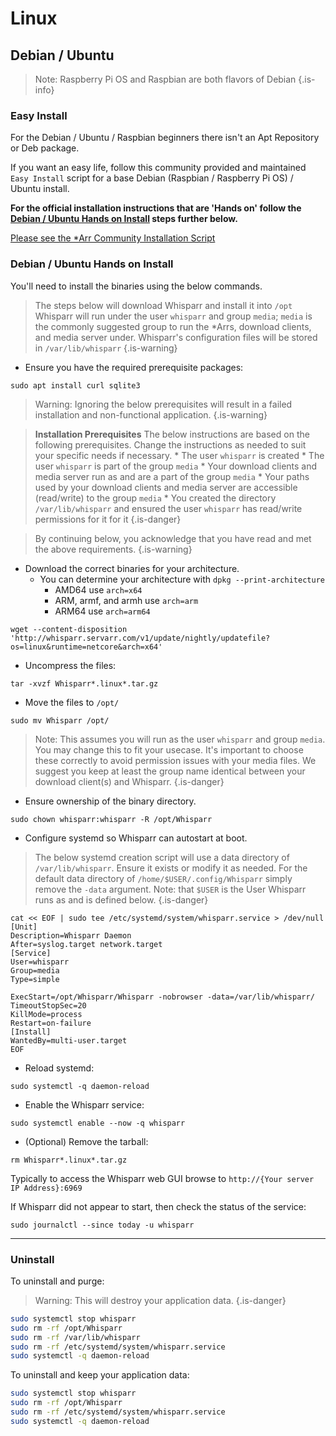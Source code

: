 # Linux

## Debian / Ubuntu

> Note: Raspberry Pi OS and Raspbian are both flavors of Debian {.is-info}

### Easy Install

For the Debian / Ubuntu / Raspbian beginners there isn't an Apt Repository or Deb package.

If you want an easy life, follow this community provided and maintained `Easy Install` script for a base Debian (Raspbian / Raspberry Pi OS) / Ubuntu install.

**For the official installation instructions that are 'Hands on' follow the [Debian / Ubuntu Hands on Install](#debian-ubuntu-hands-on-install) steps further below.**

[Please see the \*Arr Community Installation Script](/install-script)

### Debian / Ubuntu Hands on Install

You'll need to install the binaries using the below commands.

> The steps below will download Whisparr and install it into `/opt`
> Whisparr will run under the user `whisparr` and group `media`; `media` is the commonly suggested group to run the \*Arrs, download clients, and media server under.
> Whisparr's configuration files will be stored in `/var/lib/whisparr`
{.is-warning}

- Ensure you have the required prerequisite packages:

```shell
sudo apt install curl sqlite3
```

> Warning: Ignoring the below prerequisites will result in a failed installation and non-functional application. {.is-warning}

> **Installation Prerequisites**
> The below instructions are based on the following prerequisites. Change the instructions as needed to suit your specific needs if necessary.
> \* The user `whisparr` is created
> \* The user `whisparr` is part of the group `media`
> \* Your download clients and media server run as and are a part of the group `media`
> \* Your paths used by your download clients and media server are accessible (read/write) to the group `media`
> \* You created the directory `/var/lib/whisparr` and ensured the user `whisparr` has read/write permissions for it for it
{.is-danger}

> By continuing below, you acknowledge that you have read and met the above requirements. {.is-warning}

- Download the correct binaries for your architecture.
  - You can determine your architecture with `dpkg --print-architecture`
    - AMD64 use `arch=x64`
    - ARM, armf, and armh use `arch=arm`
    - ARM64 use `arch=arm64`

```shell
wget --content-disposition 'http://whisparr.servarr.com/v1/update/nightly/updatefile?os=linux&runtime=netcore&arch=x64'
```

- Uncompress the files:

```shell
tar -xvzf Whisparr*.linux*.tar.gz
```

- Move the files to `/opt/`

```shell
sudo mv Whisparr /opt/
```

> Note: This assumes you will run as the user `whisparr` and group `media`. You may change this to fit your usecase. It's important to choose these correctly to avoid permission issues with your media files. We suggest you keep at least the group name identical between your download client(s) and Whisparr.
{.is-danger}

- Ensure ownership of the binary directory.

```shell
sudo chown whisparr:whisparr -R /opt/Whisparr
```

- Configure systemd so Whisparr can autostart at boot.

> The below systemd creation script will use a data directory of `/var/lib/whisparr`. Ensure it exists or modify it as needed. For the default data directory of `/home/$USER/.config/Whisparr` simply remove the `-data` argument. Note: that `$USER` is the User Whisparr runs as and is defined below.
{.is-danger}

```shell
cat << EOF | sudo tee /etc/systemd/system/whisparr.service > /dev/null
[Unit]
Description=Whisparr Daemon
After=syslog.target network.target
[Service]
User=whisparr
Group=media
Type=simple

ExecStart=/opt/Whisparr/Whisparr -nobrowser -data=/var/lib/whisparr/
TimeoutStopSec=20
KillMode=process
Restart=on-failure
[Install]
WantedBy=multi-user.target
EOF
```

- Reload systemd:

```shell
sudo systemctl -q daemon-reload
```

- Enable the Whisparr service:

```shell
sudo systemctl enable --now -q whisparr
```

- (Optional) Remove the tarball:

```shell
rm Whisparr*.linux*.tar.gz
```

Typically to access the Whisparr web GUI browse to `http://{Your server IP Address}:6969`

If Whisparr did not appear to start, then check the status of the service:

```shell
sudo journalctl --since today -u whisparr
```

---

### Uninstall

To uninstall and purge:
> Warning: This will destroy your application data. {.is-danger}

```bash
sudo systemctl stop whisparr
sudo rm -rf /opt/Whisparr
sudo rm -rf /var/lib/whisparr
sudo rm -rf /etc/systemd/system/whisparr.service
sudo systemctl -q daemon-reload
```

To uninstall and keep your application data:

```bash
sudo systemctl stop whisparr
sudo rm -rf /opt/Whisparr
sudo rm -rf /etc/systemd/system/whisparr.service
sudo systemctl -q daemon-reload
```